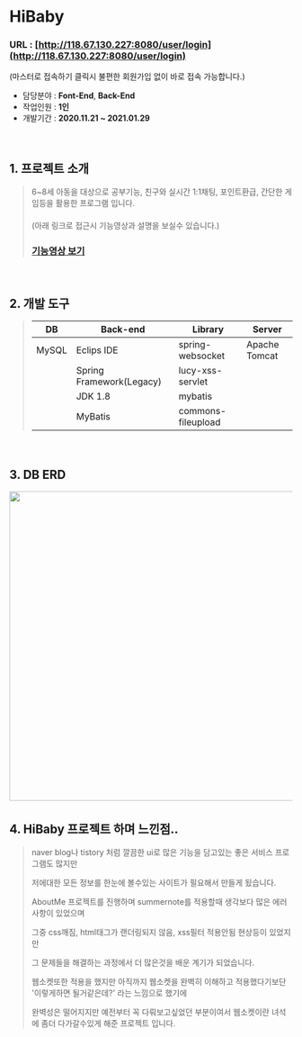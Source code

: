 # HiBaby 

### URL : [http://118.67.130.227:8080/user/login](http://118.67.130.227:8080/user/login)

(마스터로 접속하기 클릭시 불편한 회원가입 없이 바로 접속 가능합니다.)

- 담당분야 : **Font-End**, **Back-End**
- 작업인원 : **1인**
- 개발기간 : **2020.11.21 ~ 2021.01.29**
　   
   
　   
## 1. 프로젝트 소개
> 6~8세 아동을 대상으로 공부기능, 친구와 실시간 1:1채팅, 포인트환급, 간단한 게임등을 활용한 프로그램 입니다.   
> 　   
> (아래 링크로 접근시 기능영상과 설명을 보실수 있습니다.)
> ### [기능영상 보기](http://118.67.132.252:8080/pj/hibabyTag)

　   
## 2. 개발 도구
> | DB        | Back-end           |Library                | Server        |
> | --------- | ------------------ |-----------------------|---------------|
> | MySQL     | Eclips IDE         | spring-websocket      | Apache Tomcat |
> |           | Spring Framework(Legacy)  |lucy-xss-servlet|               |
> |           | JDK 1.8            | mybatis               |               |
> |           | MyBatis            | commons-fileupload    |               |
　   
    
## 3. DB ERD
<img src="https://user-images.githubusercontent.com/65270811/107304256-139b2100-6ac4-11eb-9908-b3e26a198671.png" width="1000" height="550">
　   

## 4. HiBaby 프로젝트 하며 느낀점..   
> naver blog나 tistory 처럼 깔끔한 ui로 많은 기능을 담고있는 좋은 서비스 프로그램도 많지만   
>    
> 저에대한 모든 정보를 한눈에 볼수있는 사이트가 필요해서 만들게 됬습니다.   
>    
> AboutMe 프로젝트를 진행하며 summernote를 적용할때 생각보다 많은 에러사항이 있었으며    
>    
> 그중 css깨짐, html태그가 랜더링되지 않음, xss필터 적용안됨 현상등이 있었지만
>    
> 그 문제들을 해결하는 과정에서 더 많은것을 배운 계기가 되었습니다.   
>    
> 웹소켓또한 적용을 했지만 아직까지 웹소켓을 완벽히 이해하고 적용했다기보단 '이렇게하면 될거같은데?' 라는 느낌으로 했기에   
>    
> 완벽성은 떨어지지만 예전부터 꼭 다뤄보고싶었던 부분이여서 웹소켓이란 녀석에 좀더 다가갈수있게 해준 프로젝트 입니다.   



